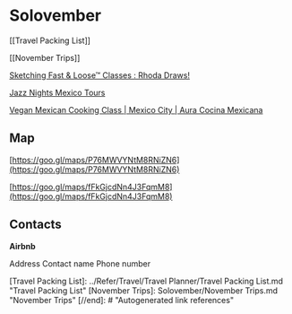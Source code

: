 # Solovember

[[Travel Packing List]]

[[November Trips]]

[Sketching Fast & Loose™ Classes : Rhoda Draws!](https://www.rhodadraws.com/sketching-fast-and-loose-classes/)

[Jazz Nights Mexico Tours](https://www.eventbrite.com/e/jazz-nights-mexico-tours-tickets-68097662943?aff=erelexpmlt)

[Vegan Mexican Cooking Class | Mexico City | Aura Cocina Mexicana](https://www.auramexcooking.com/cooking-class-vegan-mexican)

## Map

[https://goo.gl/maps/P76MWVYNtM8RNiZN6](https://goo.gl/maps/P76MWVYNtM8RNiZN6)

[https://goo.gl/maps/fFkGjcdNn4J3FqmM8](https://goo.gl/maps/fFkGjcdNn4J3FqmM8)

## Contacts

**Airbnb**

Address
Contact name
Phone number

[//begin]: # "Autogenerated link references for markdown compatibility"
[Travel Packing List]: ../Refer/Travel/Travel Planner/Travel Packing List.md "Travel Packing List"
[November Trips]: Solovember/November Trips.md "November Trips"
[//end]: # "Autogenerated link references"